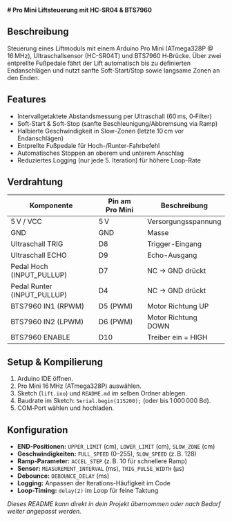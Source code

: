 **# Pro Mini Liftsteuerung mit HC-SR04 & BTS7960**

## Beschreibung

Steuerung eines Liftmoduls mit einem Arduino Pro Mini (ATmega328P @ 16 MHz), Ultraschallsensor (HC-SR04T) und BTS7960 H‑Brücke. Über zwei entprellte Fußpedale fährt der Lift automatisch bis zu definierten Endanschlägen und nutzt sanfte Soft-Start/Stop sowie langsame Zonen an den Enden.

## Features

* Intervallgetaktete Abstandsmessung per Ultraschall (60 ms, 0‑Filter)
* Soft-Start & Soft-Stop (sanfte Beschleunigung/Abbremsung via Ramp)
* Halbierte Geschwindigkeit in Slow-Zonen (letzte 10 cm vor Endanschlägen)
* Entprellte Fußpedale für Hoch-/Runter-Fahrbefehl
* Automatisches Stoppen an oberem und unterem Anschlag
* Reduziertes Logging (nur jede 5. Iteration) für höhere Loop-Rate

## Verdrahtung

| Komponente                   | Pin am Pro Mini | Beschreibung        |
| ---------------------------- | --------------- | ------------------- |
| 5 V / VCC                    | 5 V             | Versorgungsspannung |
| GND                          | GND             | Masse               |
| Ultraschall TRIG             | D8              | Trigger-Eingang     |
| Ultraschall ECHO             | D9              | Echo-Ausgang        |
| Pedal Hoch (INPUT\_PULLUP)   | D7              | NC → GND drückt     |
| Pedal Runter (INPUT\_PULLUP) | D4              | NC → GND drückt     |
| BTS7960 IN1 (RPWM)           | D5 (PWM)        | Motor Richtung UP   |
| BTS7960 IN2 (LPWM)           | D6 (PWM)        | Motor Richtung DOWN |
| BTS7960 ENABLE               | D10             | Treiber ein = HIGH  |

## Setup & Kompilierung

1. Arduino IDE öffnen.
2. Pro Mini 16 MHz (ATmega328P) auswählen.
3. Sketch (`lift.ino`) und `README.md` im selben Ordner ablegen.
4. Baudrate im Sketch: `Serial.begin(115200);` (oder bis 1 000 000 Bd).
5. COM‑Port wählen und hochladen.

## Konfiguration

* **END-Positionen:** `UPPER_LIMIT` (cm), `LOWER_LIMIT` (cm), `SLOW_ZONE` (cm)
* **Geschwindigkeiten:** `FULL_SPEED` (0–255), `SLOW_SPEED` (z. B. 128)
* **Ramp-Parameter:** `ACCEL_STEP` (z. B. 10 für schnellere Ramp)
* **Sensor:** `MEASUREMENT_INTERVAL` (ms), `TRIG_PULSE_WIDTH` (µs)
* **Debounce:** `DEBOUNCE_DELAY` (ms)
* **Logging:** Anpassen der Iterations-Häufigkeit im Code
* **Loop-Timing:** `delay(2)` im Loop für feine Taktung

*Dieses README kann direkt in dein Projekt übernommen oder nach Bedarf weiter angepasst werden.*
